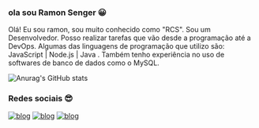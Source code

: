 ### ola sou Ramon Senger 😀
Olá! Eu sou ramon, sou muito conhecido como "RCS". Sou um Desenvolvedor. Posso realizar tarefas que vão desde a programação até a DevOps. Algumas das linguagens de programação que utilizo são: JavaScript | Node.js | Java . Também tenho experiência no uso de softwares de banco de dados como o MySQL.


![Anurag's GitHub stats](https://github-readme-stats.vercel.app/api?username=rcsCrew&show_icons=true&theme=radical)



### Redes sociais 😎
[![blog](https://img.shields.io/badge/Instagram-E4405F?style=for-the-badge&logo=instagram&logoColor=white)](https://www.instagram.com/ramon_senger) [![blog](	https://img.shields.io/badge/LinkedIn-0077B5?style=for-the-badge&logo=linkedin&logoColor=white)](https://www.linkedin.com/in/ramon-senger/) [![blog](	https://img.shields.io/badge/Discord-7289DA?style=for-the-badge&logo=discord&logoColor=white)]([https://www.linkedin.com/in/ramon-senger](https://discord.gg/yRsrWpU3ft)/)
